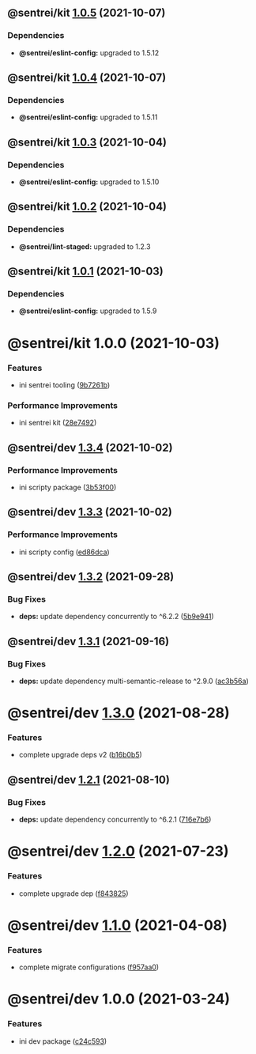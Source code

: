 ## @sentrei/kit [1.0.5](https://github.com/sentrei/sentrei/compare/@sentrei/kit@1.0.4...@sentrei/kit@1.0.5) (2021-10-07)

### Dependencies

- **@sentrei/eslint-config:** upgraded to 1.5.12

## @sentrei/kit [1.0.4](https://github.com/sentrei/sentrei/compare/@sentrei/kit@1.0.3...@sentrei/kit@1.0.4) (2021-10-07)

### Dependencies

- **@sentrei/eslint-config:** upgraded to 1.5.11

## @sentrei/kit [1.0.3](https://github.com/sentrei/sentrei/compare/@sentrei/kit@1.0.2...@sentrei/kit@1.0.3) (2021-10-04)

### Dependencies

- **@sentrei/eslint-config:** upgraded to 1.5.10

## @sentrei/kit [1.0.2](https://github.com/sentrei/sentrei/compare/@sentrei/kit@1.0.1...@sentrei/kit@1.0.2) (2021-10-04)

### Dependencies

- **@sentrei/lint-staged:** upgraded to 1.2.3

## @sentrei/kit [1.0.1](https://github.com/sentrei/sentrei/compare/@sentrei/kit@1.0.0...@sentrei/kit@1.0.1) (2021-10-03)

### Dependencies

- **@sentrei/eslint-config:** upgraded to 1.5.9

# @sentrei/kit 1.0.0 (2021-10-03)

### Features

- ini sentrei tooling ([9b7261b](https://github.com/sentrei/sentrei/commit/9b7261ba458d0b0e9629266c0a9be2f339bd0c29))

### Performance Improvements

- ini sentrei kit ([28e7492](https://github.com/sentrei/sentrei/commit/28e749287aebda759ba2e2f7fa75e9b358b7ae88))

## @sentrei/dev [1.3.4](https://github.com/sentrei/sentrei/compare/@sentrei/dev@1.3.3...@sentrei/dev@1.3.4) (2021-10-02)

### Performance Improvements

- ini scripty package ([3b53f00](https://github.com/sentrei/sentrei/commit/3b53f00048566f78da536107c5b0d1b72409d2c4))

## @sentrei/dev [1.3.3](https://github.com/sentrei/sentrei/compare/@sentrei/dev@1.3.2...@sentrei/dev@1.3.3) (2021-10-02)

### Performance Improvements

- ini scripty config ([ed86dca](https://github.com/sentrei/sentrei/commit/ed86dcacefca7ce1aaa54b7a0f2eb88fcd33ca87))

## @sentrei/dev [1.3.2](https://github.com/sentrei/sentrei/compare/@sentrei/dev@1.3.1...@sentrei/dev@1.3.2) (2021-09-28)

### Bug Fixes

- **deps:** update dependency concurrently to ^6.2.2 ([5b9e941](https://github.com/sentrei/sentrei/commit/5b9e9412e8d28b54eb66da80c005e12dc3770235))

## @sentrei/dev [1.3.1](https://github.com/sentrei/sentrei/compare/@sentrei/dev@1.3.0...@sentrei/dev@1.3.1) (2021-09-16)

### Bug Fixes

- **deps:** update dependency multi-semantic-release to ^2.9.0 ([ac3b56a](https://github.com/sentrei/sentrei/commit/ac3b56a78f244dffc44e38f66ec6321979521b26))

# @sentrei/dev [1.3.0](https://github.com/sentrei/sentrei/compare/@sentrei/dev@1.2.1...@sentrei/dev@1.3.0) (2021-08-28)

### Features

- complete upgrade deps v2 ([b16b0b5](https://github.com/sentrei/sentrei/commit/b16b0b5f5a858a518669c1e9d44615a00c686431))

## @sentrei/dev [1.2.1](https://github.com/sentrei/sentrei/compare/@sentrei/dev@1.2.0...@sentrei/dev@1.2.1) (2021-08-10)

### Bug Fixes

- **deps:** update dependency concurrently to ^6.2.1 ([716e7b6](https://github.com/sentrei/sentrei/commit/716e7b644b611cc0c76a3e15930abb44e7ed62f3))

# @sentrei/dev [1.2.0](https://github.com/sentrei/sentrei/compare/@sentrei/dev@1.1.0...@sentrei/dev@1.2.0) (2021-07-23)

### Features

- complete upgrade dep ([f843825](https://github.com/sentrei/sentrei/commit/f843825ba6ddf30744d72ae2c4abbd670dcb16b0))

# @sentrei/dev [1.1.0](https://github.com/sentrei/sentrei/compare/@sentrei/dev@1.0.0...@sentrei/dev@1.1.0) (2021-04-08)

### Features

- complete migrate configurations ([f957aa0](https://github.com/sentrei/sentrei/commit/f957aa09bed45c5428d09b50bd3d7164d3ebbdaf))

# @sentrei/dev 1.0.0 (2021-03-24)

### Features

- ini dev package ([c24c593](https://github.com/sentrei/sentrei/commit/c24c59354da5580d6ecabc70d9def1ceba2d60ad))
